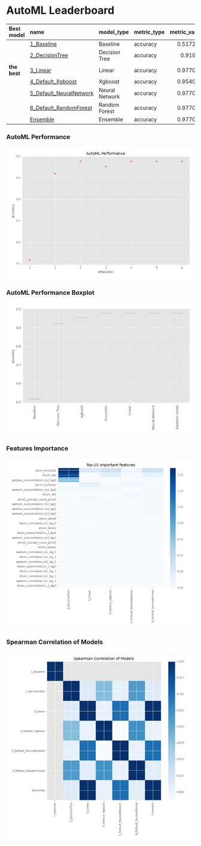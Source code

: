 # AutoML Leaderboard

| Best model   | name                                                         | model_type     | metric_type   |   metric_value |   train_time |
|:-------------|:-------------------------------------------------------------|:---------------|:--------------|---------------:|-------------:|
|              | [1_Baseline](1_Baseline/README.md)                           | Baseline       | accuracy      |       0.517241 |         7.29 |
|              | [2_DecisionTree](2_DecisionTree/README.md)                   | Decision Tree  | accuracy      |       0.91954  |        10.59 |
| **the best** | [3_Linear](3_Linear/README.md)                               | Linear         | accuracy      |       0.977011 |         9.89 |
|              | [4_Default_Xgboost](4_Default_Xgboost/README.md)             | Xgboost        | accuracy      |       0.954023 |         9.92 |
|              | [5_Default_NeuralNetwork](5_Default_NeuralNetwork/README.md) | Neural Network | accuracy      |       0.977011 |         8.39 |
|              | [6_Default_RandomForest](6_Default_RandomForest/README.md)   | Random Forest  | accuracy      |       0.977011 |        13.86 |
|              | [Ensemble](Ensemble/README.md)                               | Ensemble       | accuracy      |       0.977011 |         0.37 |

### AutoML Performance
![AutoML Performance](ldb_performance.png)

### AutoML Performance Boxplot
![AutoML Performance Boxplot](ldb_performance_boxplot.png)

### Features Importance
![features importance across models](features_heatmap.png)



### Spearman Correlation of Models
![models spearman correlation](correlation_heatmap.png)


